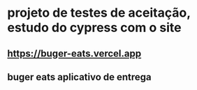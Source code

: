 # projeto de testes de aceitação, estudo do cypress com o site

## https://buger-eats.vercel.app 
## buger eats aplicativo de entrega